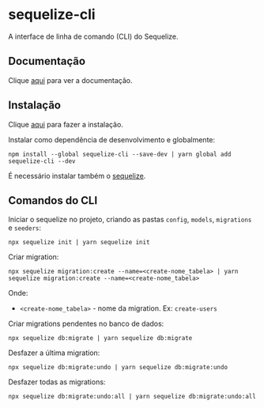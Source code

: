 # sequelize-cli

A interface de linha de comando (CLI) do Sequelize.

## Documentação

Clique [aqui](https://github.com/sequelize/cli) para ver a documentação.

## Instalação

Clique [aqui](https://www.npmjs.com/package/sequelize-cli) para fazer a instalação.

Instalar como dependência de desenvolvimento e globalmente:

```
npm install --global sequelize-cli --save-dev | yarn global add sequelize-cli --dev
```

É necessário instalar também o [sequelize](sequelize.md).

## Comandos do CLI

Iniciar o sequelize no projeto, criando as pastas `config`, `models`, `migrations` e `seeders`:

```
npx sequelize init | yarn sequelize init
```

Criar migration:

```
npx sequelize migration:create --name=<create-nome_tabela> | yarn sequelize migration:create --name=<create-nome_tabela>
```

Onde:

- `<create-nome_tabela>` - nome da migration. Ex: `create-users`

Criar migrations pendentes no banco de dados:

```
npx sequelize db:migrate | yarn sequelize db:migrate
```

Desfazer a última migration:

```
npx sequelize db:migrate:undo | yarn sequelize db:migrate:undo
```

Desfazer todas as migrations:

```
npx sequelize db:migrate:undo:all | yarn sequelize db:migrate:undo:all
```